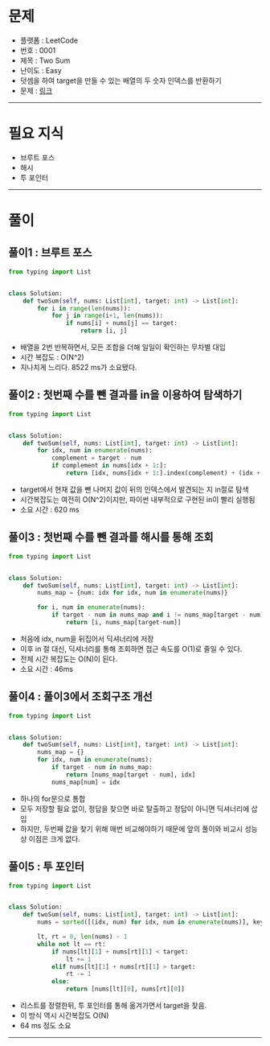 # 문제
- 플랫폼 : LeetCode
- 번호 : 0001
- 제목 : Two Sum
- 난이도 : Easy
- 덧셈을 하여 target을 만들 수 있는 배열의 두 숫자 인덱스를 반환하기
- 문제 : <a href="https://leetcode.com/problems/two-sum" target="_blank">링크</a>

---

# 필요 지식
- 브루트 포스
- 해시
- 투 포인터

---

# 풀이

## 풀이1 : 브루트 포스
```python
from typing import List


class Solution:
    def twoSum(self, nums: List[int], target: int) -> List[int]:
        for i in range(len(nums)):
            for j in range(i+1, len(nums)):
                if nums[i] + nums[j] == target:
                    return [i, j]
```
- 배열을 2번 반복하면서, 모든 조합을 더해 일일이 확인하는 무차별 대입
- 시간 복잡도 : O(N^2)
- 지나치게 느리다. 8522 ms가 소요됐다.

## 풀이2 : 첫번째 수를 뺀 결과를 in을 이용하여 탐색하기
```python
from typing import List


class Solution:
    def twoSum(self, nums: List[int], target: int) -> List[int]:
        for idx, num in enumerate(nums):
            complement = target - num
            if complement in nums[idx + 1:]:
                return [idx, nums[idx + 1:].index(complement) + (idx + 1)]
```
- target에서 현재 값을 뺀 나머지 값이 뒤의 인덱스에서 발견되는 지 in절로 탐색
- 시간복잡도는 여전히 O(N^2)이지만, 파이썬 내부적으로 구현된 in이 빨리 실행됨
- 소요 시간 : 620 ms

## 풀이3 : 첫번째 수를 뺀 결과를 해시를 통해 조회
```python
from typing import List


class Solution:
    def twoSum(self, nums: List[int], target: int) -> List[int]:
        nums_map = {num: idx for idx, num in enumerate(nums)}

        for i, num in enumerate(nums):
            if target - num in nums_map and i != nums_map[target - num]:
                return [i, nums_map[target-num]]
```
- 처음에 idx, num을 뒤집어서 딕셔너리에 저장
- 이후 in 절 대신, 딕셔너리를 통해 조회하면 접근 속도를 O(1)로 줄일 수 있다.
- 전체 시간 복잡도는 O(N)이 된다.
- 소요 시간 : 46ms

## 풀이4 : 풀이3에서 조회구조 개선
```python
from typing import List


class Solution:
    def twoSum(self, nums: List[int], target: int) -> List[int]:
        nums_map = {}
        for idx, num in enumerate(nums):
            if target - num in nums_map:
                return [nums_map[target - num], idx]
            nums_map[num] = idx
```
- 하나의 for문으로 통합
- 모두 저장할 필요 없이, 정답을 찾으면 바로 탈출하고 정답이 아니면 딕셔너리에 삽입
- 하지만, 두번째 값을 찾기 위해 매번 비교해야하기 때문에 앞의 풀이와 비교시 성능상 이점은 크게 없다.

## 풀이5 : 투 포인터
```python
from typing import List


class Solution:
    def twoSum(self, nums: List[int], target: int) -> List[int]:
        nums = sorted([(idx, num) for idx, num in enumerate(nums)], key=lambda x: x[1])

        lt, rt = 0, len(nums) - 1
        while not lt == rt:
            if nums[lt][1] + nums[rt][1] < target:
                lt += 1
            elif nums[lt][1] + nums[rt][1] > target:
                rt -= 1
            else:
                return [nums[lt][0], nums[rt][0]]
```
- 리스트를 정렬한뒤, 투 포인터를 통해 옮겨가면서 target을 찾음.
- 이 방식 역시 시간복잡도 O(N)
- 64 ms 정도 소요

---
